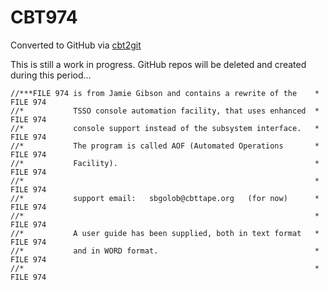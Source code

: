 # CBT974
Converted to GitHub via [cbt2git](https://github.com/wizardofzos/cbt2git)

This is still a work in progress. GitHub repos will be deleted and created during this period...

```
//***FILE 974 is from Jamie Gibson and contains a rewrite of the    *   FILE 974
//*           TSSO console automation facility, that uses enhanced  *   FILE 974
//*           console support instead of the subsystem interface.   *   FILE 974
//*           The program is called AOF (Automated Operations       *   FILE 974
//*           Facility).                                            *   FILE 974
//*                                                                 *   FILE 974
//*           support email:   sbgolob@cbttape.org   (for now)      *   FILE 974
//*                                                                 *   FILE 974
//*           A user guide has been supplied, both in text format   *   FILE 974
//*           and in WORD format.                                   *   FILE 974
//*                                                                 *   FILE 974
```
